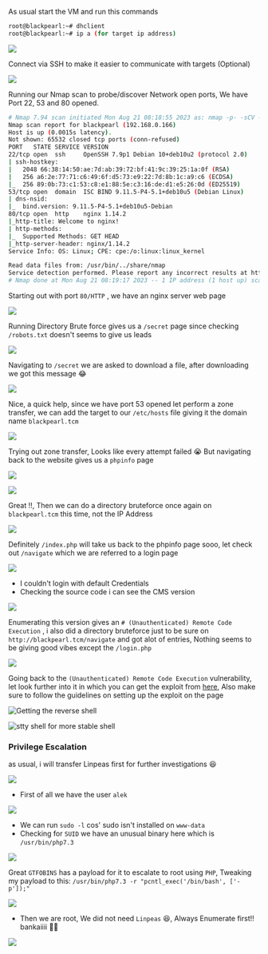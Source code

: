 As usual start the VM and run this commands

```sh
root@blackpearl:~# dhclient
root@blackpearl:~# ip a (for target ip address)
```

![](https://i.imgur.com/br1awL2.png)

Connect via SSH to make it easier to communicate with targets (Optional)

![](https://i.imgur.com/ndc7jvJ.png)

Running our Nmap scan to probe/discover Network open ports, We have Port 22, 53 and 80 opened.

```sh
# Nmap 7.94 scan initiated Mon Aug 21 08:18:55 2023 as: nmap -p- -sCV -v --min-rate=1000 -T4 -oN nmap.txt 192.168.0.166
Nmap scan report for blackpearl (192.168.0.166)
Host is up (0.0015s latency).
Not shown: 65532 closed tcp ports (conn-refused)
PORT   STATE SERVICE VERSION
22/tcp open  ssh     OpenSSH 7.9p1 Debian 10+deb10u2 (protocol 2.0)
| ssh-hostkey: 
|   2048 66:38:14:50:ae:7d:ab:39:72:bf:41:9c:39:25:1a:0f (RSA)
|   256 a6:2e:77:71:c6:49:6f:d5:73:e9:22:7d:8b:1c:a9:c6 (ECDSA)
|_  256 89:0b:73:c1:53:c8:e1:88:5e:c3:16:de:d1:e5:26:0d (ED25519)
53/tcp open  domain  ISC BIND 9.11.5-P4-5.1+deb10u5 (Debian Linux)
| dns-nsid: 
|_  bind.version: 9.11.5-P4-5.1+deb10u5-Debian
80/tcp open  http    nginx 1.14.2
|_http-title: Welcome to nginx!
| http-methods: 
|_  Supported Methods: GET HEAD
|_http-server-header: nginx/1.14.2
Service Info: OS: Linux; CPE: cpe:/o:linux:linux_kernel

Read data files from: /usr/bin/../share/nmap
Service detection performed. Please report any incorrect results at https://nmap.org/submit/ .
# Nmap done at Mon Aug 21 08:19:17 2023 -- 1 IP address (1 host up) scanned in 22.22 seconds
```

Starting out with port `80/HTTP` , we have an nginx server web page

![](https://i.imgur.com/txWYUi2.png)

Running Directory Brute force gives us a `/secret` page since checking `/robots.txt` doesn't seems to give us leads

![](https://i.imgur.com/NykjLj3.png)

Navigating to `/secret` we are asked to download a file, after downloading we got this message 😂

![](https://i.imgur.com/Yocj6XK.png)

Nice, a quick help, since we have port 53 opened let perform a zone transfer, we can add the target to our `/etc/hosts` file giving it the domain name `blackpearl.tcm`

![](https://i.imgur.com/4Muv2Zk.png)

Trying out zone transfer, Looks like every attempt failed 😭 But navigating back to the website gives us a `phpinfo` page

![](https://i.imgur.com/7jrkrxJ.png)

![](https://i.imgur.com/KM4NvgK.png)

Great !!, Then we can do a directory bruteforce once again on `blackpearl.tcm` this time, not the IP Address

![](https://i.imgur.com/cQNERGJ.png)

Definitely `/index.php` will take us back to the phpinfo page sooo, let check out `/navigate` which we are referred to a login page

![](https://i.imgur.com/Q5emdP0.png)

+ I couldn't login with default Credentials
+ Checking the source code i can see the CMS version

![](https://i.imgur.com/LyQqTDI.png)

Enumerating this version gives an `# (Unauthenticated) Remote Code Execution` , i also did a directory bruteforce just to be sure on `http://blackpearl.tcm/navigate` and got alot of entries, Nothing seems to be giving good vibes except the `/login.php` 

![](https://i.imgur.com/hGci25k.png)

Going back to the `(Unauthenticated) Remote Code Execution` vulnerability, let look further into it in which you can get the exploit from [here](https://github.com/0x4r2/Navigate-CMS-RCE-Unauthenticated-), Also make sure to follow the guidelines on setting up the exploit on the page 

![Getting the reverse shell](https://i.imgur.com/AieTDDY.png)

![stty shell for more stable shell](https://i.imgur.com/XTkLHsd.png)

### Privilege Escalation

as usual, i will transfer Linpeas first for further investigations 😆

![](https://i.imgur.com/c8YrdLl.png)

- First of all we have the user `alek`

![](https://i.imgur.com/uiYfoGc.png)

- We can run `sudo -l` cos' sudo isn't installed on `www-data`
- Checking for `SUID` we have an unusual binary here which is `/usr/bin/php7.3`

![](https://i.imgur.com/QWEleiF.png)

Great `GTFOBINS` has a payload for it to escalate to root using `PHP`, Tweaking my payload to this: `/usr/bin/php7.3 -r "pcntl_exec('/bin/bash', ['-p']);"`

![](https://i.imgur.com/dfwVNWV.png)

+ Then we are root, We did not need `Linpeas` 😆, Always Enumerate first!! bankaiiii 🎎🤟

![](https://i.imgur.com/qial4zC.png)
